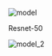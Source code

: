 
![model](https://i.imgur.com/hLgbRJH.png)

  Resnet-50

![model_2](https://imgur.com/34fad4ef-c2ff-4913-8552-e7402919b21d)
